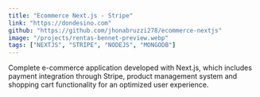```yaml
---
title: "Ecommerce Next.js - Stripe"
link: "https://dondesino.com"
github: "https://github.com/jhonabruzzi278/ecommerce-nextjs"
image: "/projects/rentas-bennet-preview.webp"
tags: ["NEXTJS", "STRIPE", "NODEJS", "MONGODB"]
---
```


Complete e-commerce application developed with Next.js, which includes payment integration through Stripe, product management system and shopping cart functionality for an optimized user experience.
